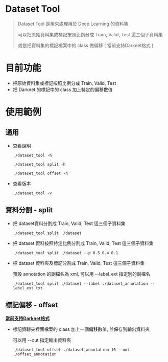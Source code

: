 # Dataset Tool

> Dataset Tool 是用來處理用於 Deep Learning 的資料集
>
> 可以把原始資料集或標記按照比例分成 Train, Valid, Test 這三個子資料集
>
> 或是把資料集的標記檔案中的 class 做偏移 ( 當前支持Darknet格式 )



# 目前功能

* 把原始資料集或標記按照比例分成 Train, Valid, Test 
* 把 Darknet 的標記中的 class 加上特定的偏移數值



# 使用範例



## 通用

* 查看說明

  ```shell
  ./dataset_tool -h
  ```
  ```shell
  ./dataset_tool split -h
  ```
    ```shell
  ./dataset_tool offset -h

* 查看版本
  ```shell
  ./dataset_tool -v
  ```
  



## 資料分割 - split

* 把 dataset資料分割成 Train, Valid, Test 這三個子資料集

  ```shell
  ./dataset_tool split ./dataset
  ```


* 把 dataset 資料按照特定比例分割成 Train, Valid, Test 這三個子資料集

  ```shell
  ./dataset_tool split ./dataset --p 0.5 0.4 0.1
  ```

* 把 dataset 資料夾及標記分割成 Train, Valid, Test 這三個子資料集

  預設 annotation 的副檔名為 xml, 可以用 --label_ext 指定別的副檔名

  ```shell
  ./dataset_tool split ./dataset --label ./dataset_annotation --label_ext txt
  ```



## 標記偏移 - offset

**<u>當前支持Darknet格式</u>**

* 標記資聊夾裡面檔案的 class 加上一個偏移數值, 並保存到輸出資料夾

  可以用 --out 指定輸出資料夾

  ```shell
  ./dataset_tool offset ./dataset_annotation 10 --out ./offset_annotation
  ```